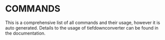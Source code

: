 # COMMANDS

This is a comprehensive list of all commands and their usage, however
it is auto generated. Details to the usage of tiefdownconverter can be
found in the documentation.
